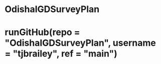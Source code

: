 # OdishaIGDSurveyPlan

# runGitHub(repo = "OdishaIGDSurveyPlan", username = "tjbrailey", ref = "main")
